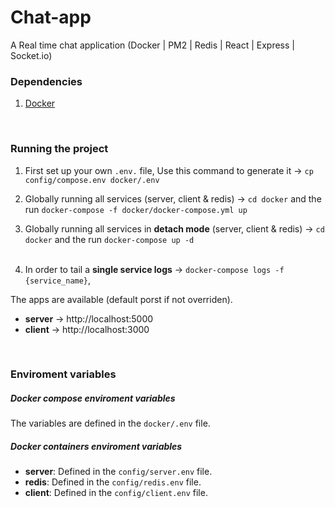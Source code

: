 # Chat-app
A Real time chat application (Docker | PM2 | Redis | React | Express | Socket.io)


### Dependencies
1. [Docker](https://docs.docker.com/install/)
</br>

### Running the project
1.  First set up your own `.env.` file, Use this command to generate it -> `cp config/compose.env docker/.env`
    </br>

2.  Globally running all services (server, client & redis) -> `cd docker` and the run `docker-compose -f docker/docker-compose.yml up`
    </br>

3.  Globally running all services in __detach mode__ (server, client & redis) -> `cd docker` and the run `docker-compose up -d`  
    </br>

4. In order to tail a __single service logs__ -> `docker-compose logs -f {service_name}`, 
   </br>

The apps are available (default porst if not overriden).
* __server__ -> http://localhost:5000
* __client__ -> http://localhost:3000
</br>

### Enviroment variables

##### Docker compose enviroment variables
The variables are defined in the `docker/.env` file.

##### Docker containers enviroment variables
* __server__: Defined in the `config/server.env` file.
* __redis__:  Defined in the `config/redis.env` file.
* __client__: Defined in the `config/client.env` file.